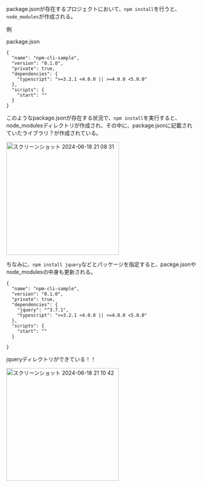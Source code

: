 package.jsonが存在するプロジェクトにおいて、```npm install```を行うと、```node_modules```が作成される。

例

package.json

```
{
  "name": "npm-cli-sample",
  "version": "0.1.0",
  "private": true,
  "dependencies": {
    "typescript": ">=3.2.1 <4.0.0 || >=4.0.0 <5.0.0"
  },
  "scripts": {
    "start": ""
  }
}
```

このようなpackage.jsonが存在する状況で、```npm install```を実行すると、node_modulesディレクトリが作成され、その中に、package.jsonに記載されていたライブラリ？が作成されている。

<img width="298" alt="スクリーンショット 2024-06-18 21 08 31" src="https://github.com/Ryo-0912/React/assets/82032550/bf44d32c-c4c6-40ba-902c-d0b78ddb3e46">

ちなみに、```npm install jquery```などとパッケージを指定すると、packge.jsonやnode_modulesの中身も更新される。

```
{
  "name": "npm-cli-sample",
  "version": "0.1.0",
  "private": true,
  "dependencies": {
    "jquery": "^3.7.1",
    "typescript": ">=3.2.1 <4.0.0 || >=4.0.0 <5.0.0"
  },
  "scripts": {
    "start": ""
  }

}
```


jqueryディレクトリができている！！

<img width="297" alt="スクリーンショット 2024-06-18 21 10 42" src="https://github.com/Ryo-0912/React/assets/82032550/6cc10a45-9e37-4882-96fb-443f7cc52412">



